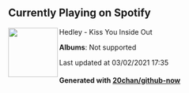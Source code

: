 ## Currently Playing on Spotify

[<img align="left" width="100" src="https://i.scdn.co/image/ab67616d0000b273ebd633d37fe144c2100fc763">](https://open.spotify.com/album/7HTJoryCDBtkUoxHDeavPK)

Hedley - Kiss You Inside Out

**Albums**: Not supported

Last updated at 03/02/2021 17:35

#### Generated with [20chan/github-now](https://github.com/20chan/github-now)


<!--
**20chan/20chan** is a ✨ _special_ ✨ repository because its `README.md` (this file) appears on your GitHub profile.

Here are some ideas to get you started:

- 🔭 I’m currently working on ...
- 🌱 I’m currently learning ...
- 👯 I’m looking to collaborate on ...
- 🤔 I’m looking for help with ...
- 💬 Ask me about ...
- 📫 How to reach me: ...
- 😄 Pronouns: ...
- ⚡ Fun fact: ...
-->
